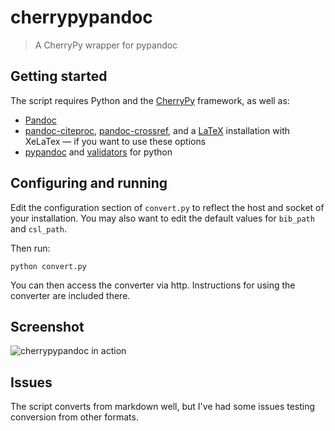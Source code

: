 
# cherrypypandoc
> A CherryPy wrapper for pypandoc

## Getting started

The script requires Python and the [CherryPy](https://cherrypy.org) framework, as well as:
* [Pandoc](http://pandoc.org)
* [pandoc-citeproc](https://github.com/jgm/pandoc-citeproc), [pandoc-crossref](https://github.com/lierdakil/pandoc-crossref), and a [LaTeX](https://www.tug.org/begin.html) installation with XeLaTex — if you want to use these options
* [pypandoc](https://github.com/bebraw/pypandoc) and [validators](https://github.com/kvesteri/validators) for python

## Configuring and running

Edit the configuration section of `convert.py` to reflect the host and socket of your installation. You may also want to edit the default values for `bib_path` and `csl_path`.

Then run:

```shell
python convert.py
```

You can then access the converter via http. Instructions for using the converter are included there.

## Screenshot

![cherrypypandoc in action](https://raw.githubusercontent.com/tweedyflanigan/cherrypypandoc/master/Screenshot.png)

## Issues

The script converts from markdown well, but I've had some issues testing conversion from other formats.
